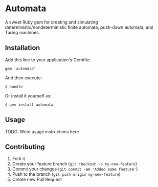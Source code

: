# Automata

A sweet Ruby gem for creating and simulating deterministic/nondeterministic finite automata, push-down automata, and Turing machines.

## Installation

Add this line to your application's Gemfile:

    gem 'automata'

And then execute:

    $ bundle

Or install it yourself as:

    $ gem install automata

## Usage

TODO: Write usage instructions here

## Contributing

1. Fork it
2. Create your feature branch (`git checkout -b my-new-feature`)
3. Commit your changes (`git commit -am 'Added some feature'`)
4. Push to the branch (`git push origin my-new-feature`)
5. Create new Pull Request
